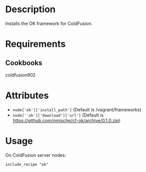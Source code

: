Description
===========

Installs the OK framework for ColdFusion.

Requirements
============

Cookbooks
---------

coldfusion902

Attributes
==========

* `node['ok']['install_path']` (Default is /vagrant/frameworks)
* `node[''ok']['download']['url']` (Default is https://github.com/nmische/cf-ok/archive/0.1.0.zip)

Usage
=====

On ColdFusion server nodes:

    include_recipe "ok"
